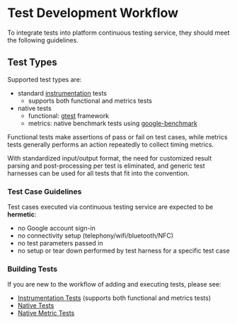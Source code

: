 # Test Development Workflow

To integrate tests into platform continuous testing service, they should meet
the following guidelines.

## Test Types

Supported test types are:

*   standard [instrumentation](http://developer.android.com/tools/testing/testing_android.html) tests
    *   supports both functional and metrics tests
*   native tests
    *   functional: [gtest](https://github.com/google/googletest) framework
    *   metrics: native benchmark tests using [google-benchmark](https://github.com/google/benchmark)

Functional tests make assertions of pass or fail on test cases, while metrics
tests generally performs an action repeatedly to collect timing metrics.

With standardized input/output format, the need for customized result parsing
and post-processing per test is eliminated, and generic test harnesses can be
used for all tests that fit into the convention.

### Test Case Guidelines

Test cases executed via continuous testing service are expected to be
**hermetic**:

* no Google account sign-in
* no connectivity setup (telephony/wifi/bluetooth/NFC)
* no test parameters passed in
* no setup or tear down performed by test harness for a specific test case

### Building Tests

If you are new to the workflow of adding and executing tests, please see:

*   [Instrumentation Tests](instrumentation.md) (supports both functional and
    metrics tests)
*   [Native Tests](native.md)
*   [Native Metric Tests](metrics.md)
